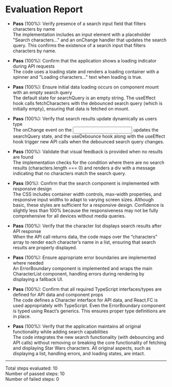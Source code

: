 # Evaluation Report

- **Pass** (100%): Verify presence of a search input field that filters characters by name  
  The implementation includes an input element with a placeholder "Search characters..." and an onChange handler that updates the search query. This confirms the existence of a search input that filters characters by name.

- **Pass** (100%): Confirm that the application shows a loading indicator during API requests  
  The code uses a loading state and renders a loading container with a spinner and "Loading characters..." text when loading is true.

- **Pass** (100%): Ensure initial data loading occurs on component mount with an empty search query  
  The default state for searchQuery is an empty string. The useEffect hook calls fetchCharacters with the debounced search query (which is initially empty), ensuring that data is fetched on mount.

- **Pass** (100%): Verify that search results update dynamically as users type  
  The onChange event on the <input> updates the searchQuery state, and the useDebounce hook along with the useEffect hook trigger new API calls when the debounced search query changes.

- **Pass** (100%): Validate that visual feedback is provided when no results are found  
  The implementation checks for the condition where there are no search results (characters.length === 0) and renders a div with a message indicating that no characters match the search query.

- **Pass** (90%): Confirm that the search component is implemented with responsive design  
  The CSS includes container width controls, max-width properties, and responsive input widths to adapt to varying screen sizes. Although basic, these styles are sufficient for a responsive design. Confidence is slightly less than 100% because the responsiveness may not be fully comprehensive for all devices without media queries.

- **Pass** (100%): Verify that the character list displays search results after API response  
  When the API call returns data, the code maps over the “characters” array to render each character’s name in a list, ensuring that search results are properly displayed.

- **Pass** (100%): Ensure appropriate error boundaries are implemented where needed  
  An ErrorBoundary component is implemented and wraps the main CharacterList component, handling errors during rendering by displaying a fallback UI.

- **Pass** (100%): Confirm that all required TypeScript interfaces/types are defined for API data and component props  
  The code defines a Character interface for API data, and React.FC is used appropriately with TypeScript. Even the ErrorBoundary component is typed using React’s generics. This ensures proper type definitions are in place.

- **Pass** (100%): Verify that the application maintains all original functionality while adding search capabilities  
  The code integrates the new search functionality (with debouncing and API calls) without removing or breaking the core functionality of fetching and displaying Star Wars characters. All original aspects, such as displaying a list, handling errors, and loading states, are intact.

---

Total steps evaluated: 10  
Number of passed steps: 10  
Number of failed steps: 0